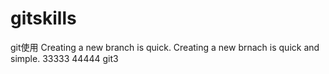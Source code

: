 # gitskills
git使用
Creating a new branch is quick. 
Creating a new brnach is quick and simple.
33333
44444
git3
